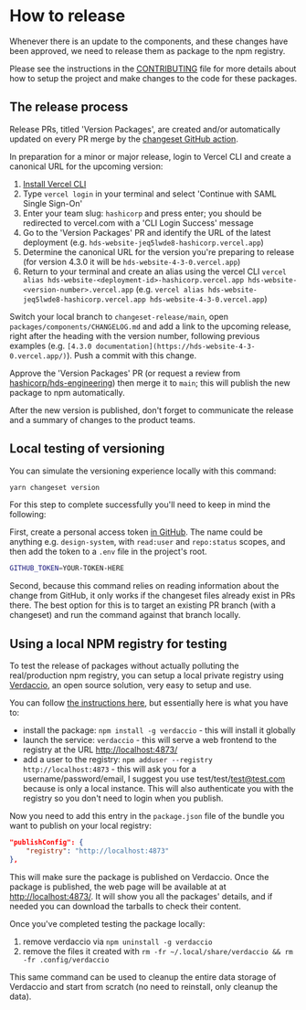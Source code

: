 # How to release

Whenever there is an update to the components, and these changes have been approved, we need to release them as package to the npm registry.

Please see the instructions in the [CONTRIBUTING](CONTRIBUTING.md) file for more details about how to setup the project and make changes to the code for these packages.

## The release process

Release PRs, titled 'Version Packages', are created and/or automatically updated on every PR merge by the [changeset GitHub action](https://github.com/changesets/action).

In preparation for a minor or major release, login to Vercel CLI and create a canonical URL for the upcoming version:

1. [Install Vercel CLI](https://vercel.com/docs/cli#installing-vercel-cli)
2. Type `vercel login` in your terminal and select 'Continue with SAML Single Sign-On'
3. Enter your team slug: `hashicorp` and press enter; you should be redirected to vercel.com with a 'CLI Login Success' message
4. Go to the 'Version Packages' PR and identify the URL of the latest deployment (e.g. `hds-website-jeq5lwde8-hashicorp.vercel.app`)
5. Determine the canonical URL for the version you're preparing to release (for version 4.3.0 it will be `hds-website-4-3-0.vercel.app`)
6. Return to your terminal and create an alias using the vercel CLI `vercel alias hds-website-<deployment-id>-hashicorp.vercel.app hds-website-<version-number>.vercel.app` (e.g. `vercel alias hds-website-jeq5lwde8-hashicorp.vercel.app hds-website-4-3-0.vercel.app`)

Switch your local branch to `changeset-release/main`, open `packages/components/CHANGELOG.md` and add a link to the upcoming release, right after the heading with the version number, following previous examples (e.g. `[4.3.0 documentation](https://hds-website-4-3-0.vercel.app/)`). Push a commit with this change.

Approve the 'Version Packages' PR (or request a review from [hashicorp/hds-engineering](https://github.com/orgs/hashicorp/teams/hds-engineering)) then merge it to `main`; this will publish the new package to npm automatically.

After the new version is published, don't forget to communicate the release and a summary of changes to the product teams.

## Local testing of versioning

You can simulate the versioning experience locally with this command:

```bash
yarn changeset version
```

For this step to complete successfully you'll need to keep in mind the following:

First, create a personal access token [in GitHub](https://github.com/settings/tokens). The name could be anything e.g. `design-system`, with `read:user` and `repo:status` scopes, and then add the token to a `.env` file in the project's root.

```bash
GITHUB_TOKEN=YOUR-TOKEN-HERE
```
Second, because this command relies on reading information about the change from GitHub, it only works if the changeset files already exist in PRs there. The best option for this is to target an existing PR branch (with a changeset) and run the command against that branch locally.

## Using a local NPM registry for testing

To test the release of packages without actually polluting the real/production npm registry, you can setup a local private registry using [Verdaccio](https://verdaccio.org/docs/what-is-verdaccio), an open source solution, very easy to setup and use.

You can follow [the instructions here](https://verdaccio.org/docs/installation), but essentially here is what you have to:

* install the package: `npm install -g verdaccio` - this will install it globally
* launch the service: `verdaccio` - this will serve a web frontend to the registry at the URL [http://localhost:4873/](http://localhost:4873/)
* add a user to the registry: `npm adduser --registry http://localhost:4873` - this will ask you for a username/password/email, I suggest you use test/test/test@test.com because is only a local instance. This will also authenticate you with the registry so you don't need to login when you publish.

Now you need to add this entry in the `package.json` file of the bundle you want to publish on your local registry:

```json
"publishConfig": {
    "registry": "http://localhost:4873"
},
```

This will make sure the package is published on Verdaccio. Once the package is published, the web page will be available at at [http://localhost:4873/](http://localhost:4873/). It will show you all the packages' details, and if needed you can download the tarballs to check their content.

Once you've completed testing the package locally:

1. remove verdaccio via `npm uninstall -g verdaccio`
2. remove the files it created with `rm -fr ~/.local/share/verdaccio && rm -fr .config/verdaccio`

This same command can be used to cleanup the entire data storage of Verdaccio and start from scratch (no need to reinstall, only cleanup the data).
